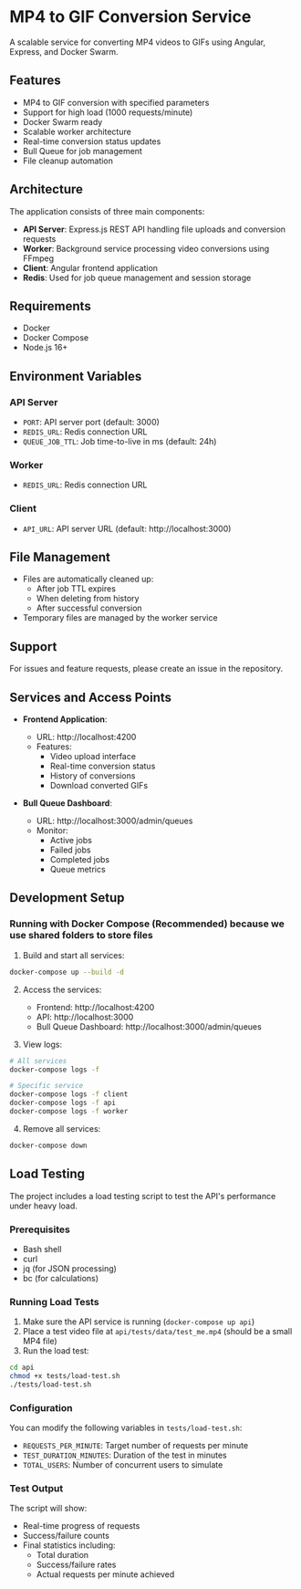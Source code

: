 # MP4 to GIF Conversion Service

A scalable service for converting MP4 videos to GIFs using Angular, Express, and Docker Swarm.

## Features

- MP4 to GIF conversion with specified parameters
- Support for high load (1000 requests/minute)
- Docker Swarm ready
- Scalable worker architecture
- Real-time conversion status updates
- Bull Queue for job management
- File cleanup automation

## Architecture

The application consists of three main components:

- **API Server**: Express.js REST API handling file uploads and conversion requests
- **Worker**: Background service processing video conversions using FFmpeg
- **Client**: Angular frontend application
- **Redis**: Used for job queue management and session storage

## Requirements

- Docker
- Docker Compose
- Node.js 16+

## Environment Variables

### API Server
- `PORT`: API server port (default: 3000)
- `REDIS_URL`: Redis connection URL
- `QUEUE_JOB_TTL`: Job time-to-live in ms (default: 24h)

### Worker
- `REDIS_URL`: Redis connection URL

### Client
- `API_URL`: API server URL (default: http://localhost:3000)

## File Management

- Files are automatically cleaned up:
  - After job TTL expires
  - When deleting from history
  - After successful conversion
- Temporary files are managed by the worker service

## Support

For issues and feature requests, please create an issue in the repository.

## Services and Access Points

- **Frontend Application**: 
  - URL: http://localhost:4200
  - Features:
    - Video upload interface
    - Real-time conversion status
    - History of conversions
    - Download converted GIFs

- **Bull Queue Dashboard**: 
  - URL: http://localhost:3000/admin/queues
  - Monitor:
    - Active jobs
    - Failed jobs
    - Completed jobs
    - Queue metrics

## Development Setup

### Running with Docker Compose (Recommended) because we use shared folders to store files

1. Build and start all services:
```bash
docker-compose up --build -d
```

2. Access the services:
   - Frontend: http://localhost:4200
   - API: http://localhost:3000
   - Bull Queue Dashboard: http://localhost:3000/admin/queues

3. View logs:
```bash
# All services
docker-compose logs -f

# Specific service
docker-compose logs -f client
docker-compose logs -f api
docker-compose logs -f worker
```

4. Remove all services:
```bash
docker-compose down
```

## Load Testing

The project includes a load testing script to test the API's performance under heavy load.

### Prerequisites

- Bash shell
- curl
- jq (for JSON processing)
- bc (for calculations)

### Running Load Tests

1. Make sure the API service is running (`docker-compose up api`)
2. Place a test video file at `api/tests/data/test_me.mp4` (should be a small MP4 file)
3. Run the load test:

```bash
cd api
chmod +x tests/load-test.sh
./tests/load-test.sh
```

### Configuration

You can modify the following variables in `tests/load-test.sh`:

- `REQUESTS_PER_MINUTE`: Target number of requests per minute
- `TEST_DURATION_MINUTES`: Duration of the test in minutes
- `TOTAL_USERS`: Number of concurrent users to simulate

### Test Output

The script will show:
- Real-time progress of requests
- Success/failure counts
- Final statistics including:
  - Total duration
  - Success/failure rates
  - Actual requests per minute achieved

